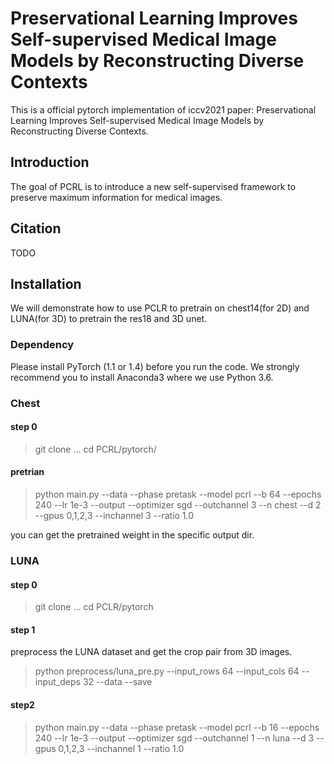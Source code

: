 # Preservational Learning Improves Self-supervised Medical Image Models by Reconstructing Diverse Contexts
This is a official pytorch implementation of iccv2021 paper: Preservational Learning Improves Self-supervised Medical Image Models by Reconstructing Diverse Contexts.
## Introduction
The goal of PCRL is to introduce a new self-supervised framework to preserve maximum information for medical images.  
## Citation
TODO 
## Installation
We will demonstrate how to use PCLR to pretrain on chest14(for 2D) and LUNA(for 3D) to pretrain the res18 and 3D unet.

### Dependency
Please install PyTorch (1.1 or 1.4) before you run the code. We strongly recommend you to install Anaconda3 where we use Python 3.6.

### Chest
#### step 0
> git clone ...
>cd PCRL/pytorch/

#### pretrian

> python main.py --data <your chest14 datapath> --phase pretask --model pcrl --b 64 --epochs 240 --lr 1e-3 --output <replace where to store pretrained model> --optimizer sgd --outchannel 3 --n chest --d 2 --gpus 0,1,2,3 --inchannel 3 --ratio 1.0 

you can get the pretrained weight in the specific output dir.

### LUNA

#### step 0

> git clone ...
> cd PCLR/pytorch

#### step 1

preprocess the LUNA dataset and get the crop pair from 3D images.

> python preprocess/luna_pre.py --input_rows 64 --input_cols 64 --input_deps 32 --data <LUNA dataset path> --save <Path to save the preprocessed data>

#### step2

> python main.py --data <your processed luna datapath> --phase pretask --model pcrl --b 16 --epochs 240 --lr 1e-3 --output <replace where to store pretrained model> --optimizer sgd --outchannel 1 --n luna --d 3 --gpus 0,1,2,3 --inchannel 1 --ratio 1.0

